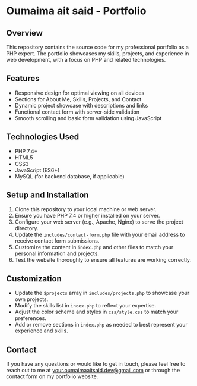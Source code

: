 # Oumaima ait said -  Portfolio

## Overview

This repository contains the source code for my professional portfolio as a PHP expert. The portfolio showcases my skills, projects, and experience in web development, with a focus on PHP and related technologies.

## Features

- Responsive design for optimal viewing on all devices
- Sections for About Me, Skills, Projects, and Contact
- Dynamic project showcase with descriptions and links
- Functional contact form with server-side validation
- Smooth scrolling and basic form validation using JavaScript

## Technologies Used

- PHP 7.4+
- HTML5
- CSS3
- JavaScript (ES6+)
- MySQL (for backend database, if applicable)

## Setup and Installation

1. Clone this repository to your local machine or web server.
2. Ensure you have PHP 7.4 or higher installed on your server.
3. Configure your web server (e.g., Apache, Nginx) to serve the project directory.
4. Update the `includes/contact-form.php` file with your email address to receive contact form submissions.
5. Customize the content in `index.php` and other files to match your personal information and projects.
6. Test the website thoroughly to ensure all features are working correctly.

## Customization

- Update the `$projects` array in `includes/projects.php` to showcase your own projects.
- Modify the skills list in `index.php` to reflect your expertise.
- Adjust the color scheme and styles in `css/style.css` to match your preferences.
- Add or remove sections in `index.php` as needed to best represent your experience and skills.

## Contact

If you have any questions or would like to get in touch, please feel free to reach out to me at [your.oumaimaaitsaid.dev@gmail.com](mailto:oumaimaaitsaid.dev@gmail.com) or through the contact form on my portfolio website.

